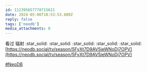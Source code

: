 ```yaml
---
id: 112395657778715621
date: 2024-05-06T18:53:53.600Z
reply: false
tags: ['neodb']
media_attachments: 0
---
```


看过 辐射 :star_solid: :star_solid: :star_solid: :star_solid: :star_solid:   
[https://neodb.social/tv/season/5FyXt7D9AV5ieWNoDj7OPV](https://neodb.social/tv/season/5FyXt7D9AV5ieWNoDj7OPV)

[#NeoDB](https://e5n.cc/tags/NeoDB)

